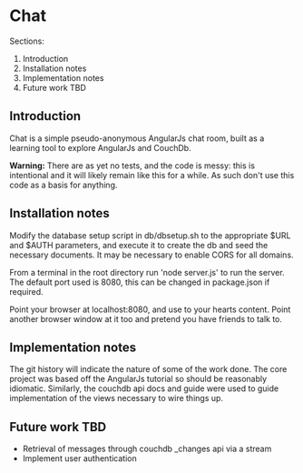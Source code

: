 Chat
====

Sections:
1. Introduction
2. Installation notes
3. Implementation notes
4. Future work TBD

## Introduction

Chat is a simple pseudo-anonymous AngularJs chat room, built as a learning tool to explore AngularJs and CouchDb.

**Warning:** There are as yet no tests, and the code is messy: this is intentional and it will likely remain like this for a while. As such don't use this code as a basis for anything.

## Installation notes

Modify the database setup script in db/dbsetup.sh to the appropriate $URL and $AUTH parameters, and execute it to create the db and seed the necessary documents. It may be necessary to enable CORS for all domains.

From a terminal in the root directory run 'node server.js' to run the server. The default port used is 8080, this can be changed in package.json if required.

Point your browser at localhost:8080, and use to your hearts content. Point another browser window at it too and pretend you have friends to talk to.

## Implementation notes

The git history will indicate the nature of some of the work done. The core project was based off the AngularJs tutorial so should be reasonably idiomatic. Similarly, the couchdb api docs and guide were used to guide implementation of the views necessary to wire things up.

## Future work TBD

* Retrieval of messages through couchdb _changes api via a stream
* Implement user authentication
